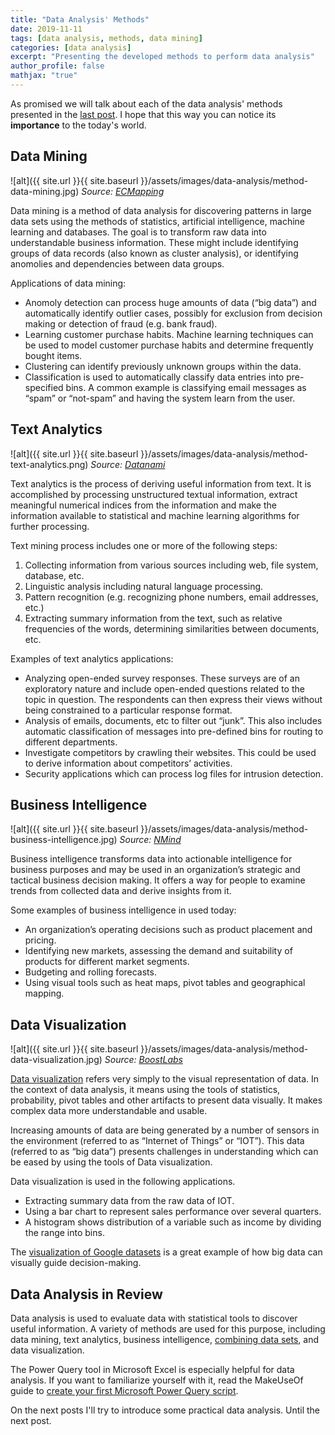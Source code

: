 ```yaml
---
title: "Data Analysis' Methods"
date: 2019-11-11
tags: [data analysis, methods, data mining]
categories: [data analysis]
excerpt: "Presenting the developed methods to perform data analysis"
author_profile: false
mathjax: "true"
---
```

As promised we will talk about each of the data analysis' methods presented in the [last post](https://lucastvms.github.io/data%20analysis/data-analysis-introduction/). I hope that this way you can notice its **importance** to the today's world.

## Data Mining
![alt]({{ site.url }}{{ site.baseurl }}/assets/images/data-analysis/method-data-mining.jpg)
*Source: [ECMapping](https://ecmapping.com/2016/05/10/data-mining-vs-predictive-analytics-are-they-the-same/)*

Data mining is a method of data analysis for discovering patterns in large data sets using the methods of statistics, artificial intelligence, machine learning and databases. The goal is to transform raw data into understandable business information. These might include identifying groups of data records (also known as cluster analysis), or identifying anomolies and dependencies between data groups.

Applications of data mining:
* Anomoly detection can process huge amounts of data (“big data”) and automatically identify outlier cases, possibly for exclusion from decision making or detection of fraud (e.g. bank fraud).
* Learning customer purchase habits. Machine learning techniques can be used to model customer purchase habits and determine frequently bought items.
* Clustering can identify previously unknown groups within the data.
* Classification is used to automatically classify data entries into pre-specified bins. A common example is classifying email messages as “spam” or “not-spam” and having the system learn from the user.

## Text Analytics
![alt]({{ site.url }}{{ site.baseurl }}/assets/images/data-analysis/method-text-analytics.png)
*Source: [Datanami](https://www.datanami.com/2018/10/09/mining-new-opportunities-in-text-analytics/)*

Text analytics is the process of deriving useful information from text. It is accomplished by processing unstructured textual information, extract meaningful numerical indices from the information and make the information available to statistical and machine learning algorithms for further processing.

Text mining process includes one or more of the following steps:
1. Collecting information from various sources including web, file system, database, etc.
2. Linguistic analysis including natural language processing.
3. Pattern recognition (e.g. recognizing phone numbers, email addresses, etc.)
4. Extracting summary information from the text, such as relative frequencies of the words, determining similarities between documents, etc.

Examples of text analytics applications:
* Analyzing open-ended survey responses. These surveys are of an exploratory nature and include open-ended questions related to the topic in question. The respondents can then express their views without being constrained to a particular response format.
* Analysis of emails, documents, etc to filter out “junk”. This also includes automatic classification of messages into pre-defined bins for routing to different departments.
* Investigate competitors by crawling their websites. This could be used to derive information about competitors’ activities.
* Security applications which can process log files for intrusion detection.

## Business Intelligence
![alt]({{ site.url }}{{ site.baseurl }}/assets/images/data-analysis/method-business-intelligence.jpg)
*Source: [NMind](http://blog.nmind.info/business-intelligence-vantagens/)*

Business intelligence transforms data into actionable intelligence for business purposes and may be used in an organization’s strategic and tactical business decision making. It offers a way for people to examine trends from collected data and derive insights from it.

Some examples of business intelligence in used today:
* An organization’s operating decisions such as product placement and pricing.
* Identifying new markets, assessing the demand and suitability of products for different market segments.
* Budgeting and rolling forecasts.
* Using visual tools such as heat maps, pivot tables and geographical mapping.

## Data Visualization
![alt]({{ site.url }}{{ site.baseurl }}/assets/images/data-analysis/method-data-visualization.jpg)
*Source: [BoostLabs](https://www.boostlabs.com/10-types-of-data-visualization-tools/)*

[Data visualization](https://www.makeuseof.com/tag/instantly-visualize-data-information-google-fusion-tables/) refers very simply to the visual representation of data. In the context of data analysis, it means using the tools of statistics, probability, pivot tables and other artifacts to present data visually. It makes complex data more understandable and usable.

Increasing amounts of data are being generated by a number of sensors in the environment (referred to as “Internet of Things” or “IOT”). This data (referred to as “big data”) presents challenges in understanding which can be eased by using the tools of Data visualization.

Data visualization is used in the following applications.
* Extracting summary data from the raw data of IOT.
* Using a bar chart to represent sales performance over several quarters.
* A histogram shows distribution of a variable such as income by dividing the range into bins.

The [visualization of Google datasets](https://www.makeuseof.com/tag/google-dataset-search-results/) is a great example of how big data can visually guide decision-making.

## Data Analysis in Review
Data analysis is used to evaluate data with statistical tools to discover useful information. A variety of methods are used for this purpose, including data mining, text analytics, business intelligence, [combining data sets](https://www.makeuseof.com/tag/combine-data-sets-excel-power-query/), and data visualization.

The Power Query tool in Microsoft Excel is especially helpful for data analysis. If you want to familiarize yourself with it, read the MakeUseOf guide to [create your first Microsoft Power Query script](https://www.makeuseof.com/tag/first-microsoft-power-query-script/).

On the next posts I'll try to introduce some practical data analysis. Until the next post.
